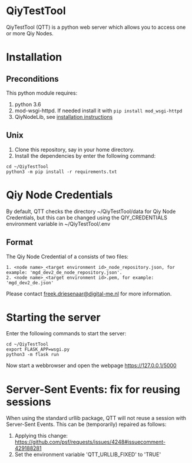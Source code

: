 # QiyTestTool

QiyTestTool (QTT) is a python web server which allows you to access one or more Qiy Nodes.

# Installation

## Preconditions

This python module requires:
1. python 3.6
2. mod-wsgi-httpd. If needed install it with `pip install mod_wsgi-httpd`
2. QiyNodeLib, see [installation instructions](https://github.com/digital-me/QiyNodeLib/blob/master/README.md)

## Unix

1. Clone this repository, say in your home directory.
2. Install the dependencies by enter the following command:
```
cd ~/QiyTestTool
python3 -m pip install -r requirements.txt
```


# Qiy Node Credentials

By default, QTT checks the directory ~/QiyTestTool/data for Qiy Node Credentials, but this can be changed using the QIY_CREDENTIALS environment variable in ~/QiyTestTool/.env

## Format

The Qiy Node Credential of a consists of two files:

```
1. <node name>_<target environment id>_node_repository.json, for example: 'mgd_dev2_de_node_repository.json'.
2. <node name>_<target environment id>.pem, for example: 'mgd_dev2_de.json'
```

Please contact freek.driesenaar@digital-me.nl for more information.

# Starting the server

Enter the following commands to start the server:

```
cd ~/QiyTestTool
export FLASK_APP=wsgi.py
python3 -m flask run
```

Now start a webbrowser and open the webpage https://127.0.0.1/5000

# Server-Sent Events: fix for reusing sessions

When using the standard urllib package, QTT will not reuse a session with Server-Sent Events.
This can be (temporarily) repaired as follows:
1. Applying this change: https://github.com/psf/requests/issues/4248#issuecomment-429188281
2. Set the environment variable 'QTT_URLLIB_FIXED' to 'TRUE'
